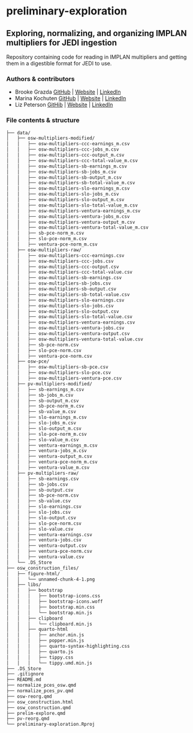 # preliminary-exploration

## Exploring, normalizing, and organizing IMPLAN multipliers for JEDI ingestion

Repository containing code for reading in IMPLAN multipliers and getting them in a digestible format for JEDI to use. 

### Authors & contributors

- Brooke Grazda  [GitHub](https://github.com/bgrazda) | [Website](https://bgrazda.github.io/) | [LinkedIn](https://www.linkedin.com/in/brooke-grazda-a02248217/) 
- Marina Kochuten  [GitHub](https://github.com/marinakochuten) | [Website](https://marinakochuten.github.io/) | [LinkedIn](https://www.linkedin.com/in/marina-kochuten-4786b6324/) 
- Liz Peterson  [GitHib](https://github.com/egp4aq) | [Website](https://egp4aq.github.io/) | [LinkedIn](https://www.linkedin.com/in/elizabeth-peterson-85046b204/)

### File contents & structure
```bash
├── data/
│   ├── osw-multipliers-modified/
│   │   ├── osw-multipliers-ccc-earnings_m.csv
│   │   ├── osw-multipliers-ccc-jobs_m.csv
│   │   ├── osw-multipliers-ccc-output_m.csv
│   │   ├── osw-multipliers-ccc-total-value_m.csv
│   │   ├── osw-multipliers-sb-earnings_m.csv
│   │   ├── osw-multipliers-sb-jobs_m.csv
│   │   ├── osw-multipliers-sb-output_m.csv
│   │   ├── osw-multipliers-sb-total-value_m.csv
│   │   ├── osw-multipliers-slo-earnings_m.csv
│   │   ├── osw-multipliers-slo-jobs_m.csv
│   │   ├── osw-multipliers-slo-output_m.csv
│   │   ├── osw-multipliers-slo-total-value_m.csv
│   │   ├── osw-multipliers-ventura-earnings_m.csv
│   │   ├── osw-multipliers-ventura-jobs_m.csv
│   │   ├── osw-multipliers-ventura-output_m.csv
│   │   ├── osw-multipliers-ventura-total-value_m.csv
│   │   ├── sb-pce-norm_m.csv
│   │   ├── slo-pce-norm_m.csv
│   │   ├── ventura-pce-norm_m.csv
│   ├── osw-multipliers-raw/
│   │   ├── osw-multipliers-ccc-earnings.csv
│   │   ├── osw-multipliers-ccc-jobs.csv
│   │   ├── osw-multipliers-ccc-output.csv
│   │   ├── osw-multipliers-ccc-total-value.csv
│   │   ├── osw-multipliers-sb-earnings.csv
│   │   ├── osw-multipliers-sb-jobs.csv
│   │   ├── osw-multipliers-sb-output.csv
│   │   ├── osw-multipliers-sb-total-value.csv
│   │   ├── osw-multipliers-slo-earnings.csv
│   │   ├── osw-multipliers-slo-jobs.csv
│   │   ├── osw-multipliers-slo-output.csv
│   │   ├── osw-multipliers-slo-total-value.csv
│   │   ├── osw-multipliers-ventura-earnings.csv
│   │   ├── osw-multipliers-ventura-jobs.csv
│   │   ├── osw-multipliers-ventura-output.csv
│   │   ├── osw-multipliers-ventura-total-value.csv
│   │   ├── sb-pce-norm.csv
│   │   ├── slo-pce-norm.csv
│   │   ├── ventura-pce-norm.csv
│   ├── osw-pce/
│   │   ├── osw-multipliers-sb-pce.csv
│   │   ├── osw-multipliers-slo-pce.csv
│   │   ├── osw-multipliers-ventura-pce.csv
│   ├── pv-multipliers-modified/
│   │   ├── sb-earnings_m.csv
│   │   ├── sb-jobs_m.csv
│   │   ├── sb-output_m.csv
│   │   ├── sb-pce-norm_m.csv
│   │   ├── sb-value_m.csv
│   │   ├── slo-earnings_m.csv
│   │   ├── slo-jobs_m.csv
│   │   ├── slo-output_m.csv
│   │   ├── slo-pce-norm_m.csv
│   │   ├── slo-value_m.csv
│   │   ├── ventura-earnings_m.csv
│   │   ├── ventura-jobs_m.csv
│   │   ├── ventura-output_m.csv
│   │   ├── ventura-pce-norm_m.csv
│   │   ├── ventura-value_m.csv
│   ├── pv-multipliers-raw/
│   │   ├── sb-earnings.csv
│   │   ├── sb-jobs.csv
│   │   ├── sb-output.csv
│   │   ├── sb-pce-norm.csv
│   │   ├── sb-value.csv
│   │   ├── slo-earnings.csv
│   │   ├── slo-jobs.csv
│   │   ├── slo-output.csv
│   │   ├── slo-pce-norm.csv
│   │   ├── slo-value.csv
│   │   ├── ventura-earnings.csv
│   │   ├── ventura-jobs.csv
│   │   ├── ventura-output.csv
│   │   ├── ventura-pce-norm.csv
│   │   ├── ventura-value.csv
│   └── .DS_Store
├── osw_construction_files/
│   ├── figure-html/
│   │   └── unnamed-chunk-4-1.png
│   ├── libs/
│   │   ├── bootstrap
│   │   │   ├── bootstrap-icons.css
│   │   │   ├── bootstrap-icons.woff
│   │   │   ├── bootstrap.min.css
│   │   │   └── bootstrap.min.js
│   │   ├── clipboard
│   │   │   └── clipboard.min.js
│   │   ├── quarto-html
│   │   │   ├── anchor.min.js
│   │   │   ├── popper.min.js
│   │   │   ├── quarto-syntax-highlighting.css
│   │   │   ├── quarto.js
│   │   │   ├── tippy.css
│   │   │   └── tippy.umd.min.js
├── .DS_Store
├── .gitignore
├── README.md
├── normalize_pces_osw.qmd
├── normalize_pces_pv.qmd
├── osw-reorg.qmd
├── osw_construction.html
├── osw_construction.qmd
├── prelim-explore.qmd
├── pv-reorg.qmd
└── preliminary-exploration.Rproj
```
